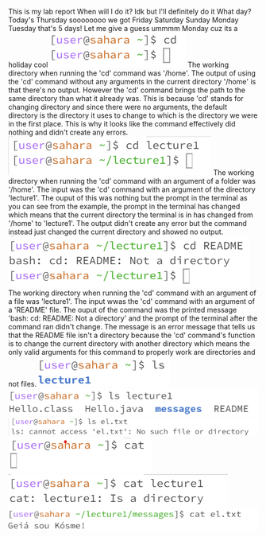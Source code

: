 This is my lab report
When will I do it?
Idk but I'll definitely do it
What day?
Today's Thursday
soooooooo
we got
Friday
Saturday
Sunday
Monday
Tuesday
that's 5 days!
Let me give a guess
ummmm
Monday
cuz its a holiday
cool
![Image](cdwnoarg.png)
The working directory when running the 'cd' command was '/home'. The output of using the 'cd' command without any arguments in the current directory '/home' is that there's no output. However the 'cd' command brings the path to the same directory than what it already was. This is because 'cd' stands for changing directory and since there were no arguments, the default directory is the directory it uses to change to which is the directory we were in the first place. This is why it looks like the command effectively did nothing and didn't create any errors.
![Image](cdwitharg.png)
The working directory when running the 'cd' command with an argument of a folder was '/home'. The input was the 'cd' command with an argument of the directory 'lecture1'. The ouput of this was nothing but the prompt in the terminal as you can see from the example, the prompt in the terminal has changed which means that the current directory the terminal is in has changed from '/home' to 'lecture1'. The output didn't create any error but the command instead just changed the current directory and showed no output.
![Image](cdwithfile.png)
The working directory when running the 'cd' command with an argument of a file was 'lecture1'. The input wwas the 'cd' command with an argument of a 'README' file. The ouput of the command was the printed message 'bash: cd: README: Not a directory' and the prompt of the terminal after the command ran didn't change. The message is an error message that tells us that the README file isn't a directory because the 'cd' command's function is to change the current directory with another directory which means the only valid arguments for this command to properly work are directories and not files.
![Image](lswnoarg.png)
![Image](lswfolder.png)
![Image](lswfile.png)
![Image](catwnoarg.png)
![Image](catwfolder.png)
![Image](catwithfile.png)
